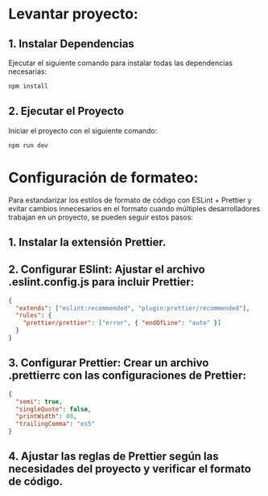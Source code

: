 # Levantar proyecto: 

## 1. Instalar Dependencias
Ejecutar el siguiente comando para instalar todas las dependencias necesarias:

```bash
npm install
```

## 2. Ejecutar el Proyecto

Iniciar el proyecto con el siguiente comando:

```bash
npm run dev
```

# Configuración de formateo:
Para estandarizar los estilos de formato de código con ESLint + Prettier y evitar cambios innecesarios en el formato cuando múltiples desarrolladores trabajan en un proyecto, se pueden seguir estos pasos:

## 1. Instalar la extensión Prettier.

## 2. Configurar ESlint: Ajustar el archivo .eslint.config.js para incluir Prettier:

```json
{
  "extends": ["eslint:recommended", "plugin:prettier/recommended"],
  "rules": {
    "prettier/prettier": ["error", { "endOfLine": "auto" }]
  }
}
```

## 3. Configurar Prettier: Crear un archivo .prettierrc con las configuraciones de Prettier:

```json
{
  "semi": true,
  "singleQuote": false,
  "printWidth": 80,
  "trailingComma": "es5"
}
```

## 4. Ajustar las reglas de Prettier según las necesidades del proyecto y verificar el formato de código.
